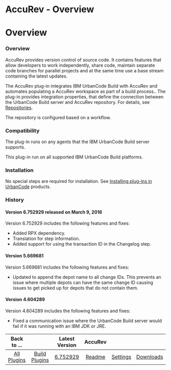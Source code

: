 
AccuRev - Overview
==================

# Overview



### Overview




 


AccuRev provides version control of source code. It contains features that allow developers to 
work independently, share code, maintain separate code branches for parallel projects and at the same time use a base 
stream containing the latest updates. 


The AccuRev plug-in integrates IBM UrbanCode Build with AccuRev and automates 
populating a AccuRev workspace as part of a build process.. The plug-in provides integration properties, that define the
 connection between the UrbanCode Build server and AccuRev repository. For details, see 
[Repositories](http://www.ibm.com/support/knowledgecenter/SS8NMD_6.1.2/com.ibm.ucbuild.doc/topics/settings_project_repo_cpt.html).
 


The repository is configured based on a workflow.


### Compatibility


The plug-in runs on any agents that the IBM 
UrbanCode Build server supports.


This plug-in run on all supported IBM UrbanCode Build platforms.


### Installation



No special steps are required for installation. See [Installing plug-ins in 
UrbanCode](https://www.urbancode.com/resource/installing-plug-ins-in-urbancode-products/ "Installing plug-ins in 
UrbanCode") products.


### History


#### Version 6.752929 released on March 9, 2016


Version 6.752929 includes the 
following features and fixes:


* Added RPX dependency.
* Translation for step information.
* Added support for using 
the transaction ID in the Changelog step.


#### Version 5.669681


Version 5.669681 includes the following features and
 fixes:


* Updated to append the depot name to all change IDs. This prevents an issue where multiple depots can have 
the same change ID causing issues to get picked up for depots that do not contain them.


#### Version 4.604289



Version 4.604289 includes the following features and fixes:


* Fixed a communication issue where the UrbanCode Build 
server would fail if it was running with an IBM JDK or JRE.


|Back to ...||Latest Version|AccuRev |||
| :---: | :---: | :---: | :---: | :---: | :---: |
|[All Plugins](../../index.md)|[Build Plugins](../README.md)|[6.752929](https://raw.githubusercontent.com/UrbanCode/IBM-UCB-PLUGINS/main/files/AccuRev/AccuRev-6.752929.zip)|[Readme](README.md)|[Settings](settings.md)|[Downloads](downloads.md)|
